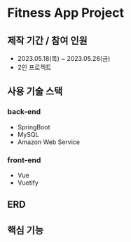 # Fitness App Project

## 제작 기간 / 참여 인원
- 2023.05.18(목) ~ 2023.05.26(금)
- 2인 프로젝트

## 사용 기술 스택
 ### back-end
 - SpringBoot
 - MySQL
 - Amazon Web Service 
 
 ### front-end
 - Vue
 - Vuetify
 
## ERD

## 핵심 기능


